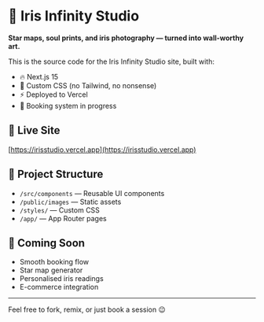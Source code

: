 # 🌌 Iris Infinity Studio

**Star maps, soul prints, and iris photography — turned into wall-worthy art.**

This is the source code for the Iris Infinity Studio site, built with:

- 🔥 Next.js 15
- 🎨 Custom CSS (no Tailwind, no nonsense)
- ⚡ Deployed to Vercel
- 💌 Booking system in progress

## 🚀 Live Site
[https://irisstudio.vercel.app](https://irisstudio.vercel.app)

## 📂 Project Structure
- `/src/components` — Reusable UI components
- `/public/images` — Static assets
- `/styles/` — Custom CSS
- `/app/` — App Router pages

## 📅 Coming Soon
- Smooth booking flow
- Star map generator
- Personalised iris readings
- E-commerce integration

---

Feel free to fork, remix, or just book a session 😉
